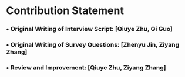 #  Contribution Statement

###  • Original Writing of Interview Script: [Qiuye Zhu, Qi Guo]

###  • Original Writing of Survey Questions: [Zhenyu Jin, Ziyang Zhang]

###  • Review and Improvement: [Qiuye Zhu, Ziyang Zhang]